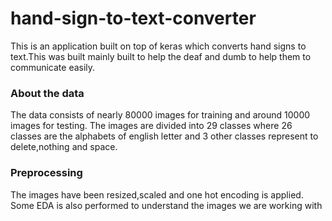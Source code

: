 # hand-sign-to-text-converter
This is an application built on top of keras which converts hand signs to text.This was built mainly built to help the deaf and dumb to help them to communicate easily.

### About the data
The data consists of nearly 80000 images for training and around 10000 images for testing.
The images are divided into 29 classes where 26 classes are the alphabets of english letter and 3 other classes represent to delete,nothing and space.

### Preprocessing

The images have been resized,scaled and one hot encoding is applied.
Some EDA is also performed to understand the images we are working with


